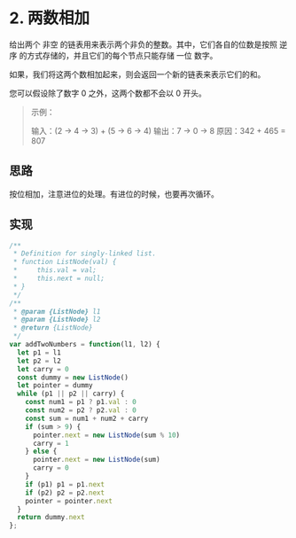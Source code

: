 # 2. 两数相加

给出两个 非空 的链表用来表示两个非负的整数。其中，它们各自的位数是按照 逆序 的方式存储的，并且它们的每个节点只能存储 一位 数字。

如果，我们将这两个数相加起来，则会返回一个新的链表来表示它们的和。

您可以假设除了数字 0 之外，这两个数都不会以 0 开头。

> 示例：
>
> 输入：(2 -> 4 -> 3) + (5 -> 6 -> 4) 输出：7 -> 0 -> 8 原因：342 + 465 = 807

## 思路

按位相加，注意进位的处理。有进位的时候，也要再次循环。

## 实现

```javascript
/**
 * Definition for singly-linked list.
 * function ListNode(val) {
 *     this.val = val;
 *     this.next = null;
 * }
 */
/**
 * @param {ListNode} l1
 * @param {ListNode} l2
 * @return {ListNode}
 */
var addTwoNumbers = function(l1, l2) {
  let p1 = l1
  let p2 = l2
  let carry = 0
  const dummy = new ListNode()
  let pointer = dummy
  while (p1 || p2 || carry) {
    const num1 = p1 ? p1.val : 0
    const num2 = p2 ? p2.val : 0
    const sum = num1 + num2 + carry
    if (sum > 9) {
      pointer.next = new ListNode(sum % 10)
      carry = 1
    } else {
      pointer.next = new ListNode(sum)
      carry = 0
    }
    if (p1) p1 = p1.next
    if (p2) p2 = p2.next
    pointer = pointer.next
  }
  return dummy.next
};
```
